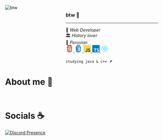 <a href="https://mdbcrew.lol">
  <img width="200" height="200" align="left" src="https://cdn.discordapp.com/attachments/1342731383512104985/1343658444942741554/mdb.jpg?ex=67be12f1&is=67bcc171&hm=0cca1e907840a18268a5914139bcde079a3fb18ad3940f6baf96a0db5e75249e&" alt="btw">
</a>

### btw 🐼
<hr></hr>
🎨 <i>Web Developer</i><br>
🏛️ <i>History lover</i><br>
🍢 <i>Peruvian</i><br>
<a href="https://www.w3.org/html/" target="_blank"> 
  <img src="https://raw.githubusercontent.com/devicons/devicon/master/icons/html5/html5-original-wordmark.svg" alt="html5" width="25" height="25"/> 
</a>
<a href="https://www.w3schools.com/css/" target="_blank"> 
  <img src="https://raw.githubusercontent.com/devicons/devicon/master/icons/css3/css3-original-wordmark.svg" alt="css3" width="25" height="25"/>
</a> 
<a href="https://developer.mozilla.org/en-US/docs/Web/JavaScript" target="_blank">
  <img src="https://raw.githubusercontent.com/devicons/devicon/master/icons/javascript/javascript-original.svg" alt="javascript" width="25" height="25"/>
</a>
<a href="https://www.typescriptlang.org/" target="_blank">
  <img src="https://raw.githubusercontent.com/devicons/devicon/master/icons/typescript/typescript-plain.svg" alt="typescript" width="25" height="25"/> 
</a>
<a href="https://reactjs.org/" target="_blank">
  <img src="https://raw.githubusercontent.com/devicons/devicon/master/icons/react/react-original.svg" alt="react" width="25" height="25"/>
</a>
<br>
<br>
<code>studying java & c++ 🪶</code>

<h1>About me 🐉</h1>

<br>

<h1>Socials ☕</h1>

[![Discord Presence](https://lanyard.cnrad.dev/api/1041288610923692114?showDisplayName=true)](https://discord.com/users/1041288610923692114)
